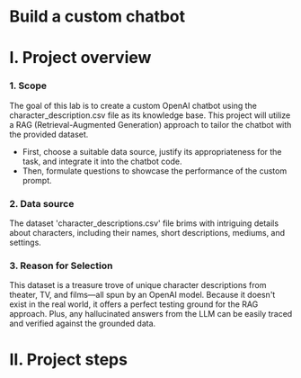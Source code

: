# Build a custom chatbot

# I. Project overview
### 1. Scope
The goal of this lab is to create a custom OpenAI chatbot using the character_description.csv file as its knowledge base. 
This project will utilize a RAG (Retrieval-Augmented Generation) approach to tailor the chatbot with the provided dataset.
- First, choose a suitable data source, justify its appropriateness for the task, and integrate it into the chatbot code. 
- Then, formulate questions to showcase the performance of the custom prompt. 

### 2. Data source
The dataset 'character_descriptions.csv' file brims with intriguing details about characters, including their names, short descriptions, mediums, and settings.

### 3. Reason for Selection
This dataset is a treasure trove of unique character descriptions from theater, TV, and films—all spun by an OpenAI model. 
Because it doesn't exist in the real world, it offers a perfect testing ground for the RAG approach. 
Plus, any hallucinated answers from the LLM can be easily traced and verified against the grounded data.

# II. Project steps
